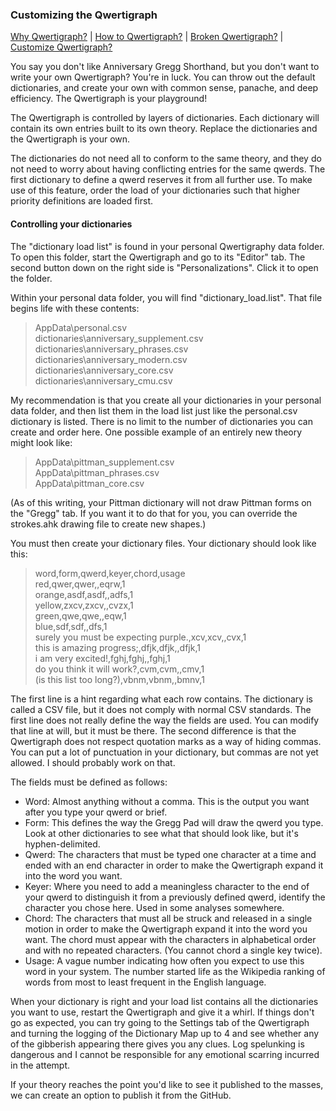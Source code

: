 ### Customizing the Qwertigraph

[Why Qwertigraph?](https://github.com/codepoke-kk/qwertigraphy/blob/master/WhyQwertigraph.md) | 
[How to Qwertigraph?](https://github.com/codepoke-kk/qwertigraphy/blob/master/HowQwertigraph.md) | 
[Broken Qwertigraph?](https://github.com/codepoke-kk/qwertigraphy/blob/master/FixQwertigraph.md) | 
[Customize Qwertigraph?](https://github.com/codepoke-kk/qwertigraphy/blob/master/CustomizeQwertigraph.md)

You say you don't like Anniversary Gregg Shorthand, but you don't want to write your own Qwertigraph? You're in luck. You can throw out the default dictionaries, and create your own with common sense, panache, and deep efficiency. The Qwertigraph is your playground!

The Qwertigraph is controlled by layers of dictionaries. Each dictionary will contain its own entries built to its own theory. Replace the dictionaries and the Qwertigraph is your own.  

The dictionaries do not need all to conform to the same theory, and they do not need to worry about having conflicting entries for the same qwerds. The first dictionary to define a qwerd reserves it from all further use. To make use of this feature, order the load of your dictionaries such that higher priority definitions are loaded first. 

#### Controlling your dictionaries 

The "dictionary load list" is found in your personal Qwertigraphy data folder. To open this folder, start the Qwertigraph and go to its "Editor" tab. The second button down on the right side is "Personalizations". Click it to open the folder. 

Within your personal data folder, you will find "dictionary_load.list". That file begins life with these contents:
> AppData\personal.csv  
> dictionaries\anniversary_supplement.csv  
> dictionaries\anniversary_phrases.csv  
> dictionaries\anniversary_modern.csv  
> dictionaries\anniversary_core.csv  
> dictionaries\anniversary_cmu.csv  

My recommendation is that you create all your dictionaries in your personal data folder, and then list them in the load list just like the personal.csv dictionary is listed. There is no limit to the number of dictionaries you can create and order here. One possible example of an entirely new theory might look like:
> AppData\pittman_supplement.csv  
> AppData\pittman_phrases.csv  
> AppData\pittman_core.csv  

(As of this writing, your Pittman dictionary will not draw Pittman forms on the "Gregg" tab. If you want it to do that for you, you can override the strokes.ahk drawing file to create new shapes.)

You must then create your dictionary files. Your dictionary should look like this:
> word,form,qwerd,keyer,chord,usage  
> red,qwer,qwer,,eqrw,1  
> orange,asdf,asdf,,adfs,1  
> yellow,zxcv,zxcv,,cvzx,1  
> green,qwe,qwe,,eqw,1  
> blue,sdf,sdf,,dfs,1  
> surely you must be expecting purple.,xcv,xcv,,cvx,1  
> this is amazing progress;,dfjk,dfjk,,dfjk,1  
> i am very excited!,fghj,fghj,,fghj,1  
> do you think it will work?,cvm,cvm,,cmv,1  
> (is this list too long?),vbnm,vbnm,,bmnv,1  

The first line is a hint regarding what each row contains. The dictionary is called a CSV file, but it does not comply with normal CSV standards. The first line does not really define the way the fields are used. You can modify that line at will, but it must be there. The second difference is that the Qwertigraph does not respect quotation marks as a way of hiding commas. You can put a lot of punctuation in your dictionary, but commas are not yet allowed. I should probably work on that. 

The fields must be defined as follows:
- Word: Almost anything without a comma. This is the output you want after you type your qwerd or brief.
- Form: This defines the way the Gregg Pad will draw the qwerd you type. Look at other dictionaries to see what that should look like, but it's hyphen-delimited.
- Qwerd: The characters that must be typed one character at a time and ended with an end character in order to make the Qwertigraph expand it into the word you want.
- Keyer: Where you need to add a meaningless character to the end of your qwerd to distinguish it from a previously defined qwerd, identify the character you chose here. Used in some analyses somewhere.
- Chord: The characters that must all be struck and released in a single motion in order to make the Qwertigraph expand it into the word you want. The chord must appear with the characters in alphabetical order and with no repeated characters. (You cannot chord a single key twice). 
- Usage: A vague number indicating how often you expect to use this word in your system. The number started life as the Wikipedia ranking of words from most to least frequent in the English language. 

When your dictionary is right and your load list contains all the dictionaries you want to use, restart the Qwertigraph and give it a whirl. If things don't go as expected, you can try going to the Settings tab of the Qwertigraph and turning the logging of the Dictionary Map up to 4 and see whether any of the gibberish appearing there gives you any clues. Log spelunking is dangerous and I cannot be responsible for any emotional scarring incurred in the attempt.

If your theory reaches the point you'd like to see it published to the masses, we can create an option to publish it from the GitHub. 